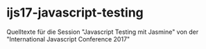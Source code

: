 # ijs17-javascript-testing
Quelltexte für die Session "Javascript Testing mit Jasmine" von der "International Javascript Conference 2017"
